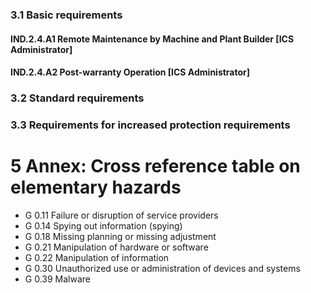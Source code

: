 ### 3.1 Basic requirements
#### IND.2.4.A1 Remote Maintenance by Machine and Plant Builder [ICS Administrator]
#### IND.2.4.A2 Post-warranty Operation [ICS Administrator]
### 3.2 Standard requirements
### 3.3 Requirements for increased protection requirements
# 5 Annex: Cross reference table on elementary hazards
* G 0.11 Failure or disruption of service providers
* G 0.14 Spying out information (spying)
* G 0.18 Missing planning or missing adjustment
* G 0.21 Manipulation of hardware or software
* G 0.22 Manipulation of information
* G 0.30 Unauthorized use or administration of devices and systems
* G 0.39 Malware
